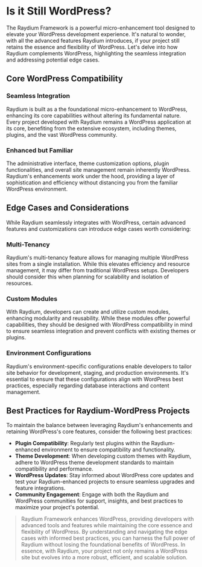 # Is it Still WordPress?

The Raydium Framework is a powerful micro-enhancement tool designed to elevate your WordPress development experience. It's natural to wonder, with all the advanced features Raydium introduces, if your project still retains the essence and flexibility of WordPress. Let's delve into how Raydium complements WordPress, highlighting the seamless integration and addressing potential edge cases.

## Core WordPress Compatibility

### Seamless Integration
Raydium is built as a the foundational micro-enhancement to WordPress, enhancing its core capabilities without altering its fundamental nature. Every project developed with Raydium remains a WordPress application at its core, benefiting from the extensive ecosystem, including themes, plugins, and the vast WordPress community.

### Enhanced but Familiar
The administrative interface, theme customization options, plugin functionalities, and overall site management remain inherently WordPress. Raydium's enhancements work under the hood, providing a layer of sophistication and efficiency without distancing you from the familiar WordPress environment.

## Edge Cases and Considerations

While Raydium seamlessly integrates with WordPress, certain advanced features and customizations can introduce edge cases worth considering:

### Multi-Tenancy
Raydium's multi-tenancy feature allows for managing multiple WordPress sites from a single installation. While this elevates efficiency and resource management, it may differ from traditional WordPress setups. Developers should consider this when planning for scalability and isolation of resources.

### Custom Modules
With Raydium, developers can create and utilize custom modules, enhancing modularity and reusability. While these modules offer powerful capabilities, they should be designed with WordPress compatibility in mind to ensure seamless integration and prevent conflicts with existing themes or plugins.

### Environment Configurations
Raydium's environment-specific configurations enable developers to tailor site behavior for development, staging, and production environments. It's essential to ensure that these configurations align with WordPress best practices, especially regarding database interactions and content management.

## Best Practices for Raydium-WordPress Projects

To maintain the balance between leveraging Raydium's enhancements and retaining WordPress's core features, consider the following best practices:

- **Plugin Compatibility**: Regularly test plugins within the Raydium-enhanced environment to ensure compatibility and functionality.
- **Theme Development**: When developing custom themes with Raydium, adhere to WordPress theme development standards to maintain compatibility and performance.
- **WordPress Updates**: Stay informed about WordPress core updates and test your Raydium-enhanced projects to ensure seamless upgrades and feature integrations.
- **Community Engagement**: Engage with both the Raydium and WordPress communities for support, insights, and best practices to maximize your project's potential.

> Raydium Framework enhances WordPress, providing developers with advanced tools and features while maintaining the core essence and flexibility of WordPress. By understanding and navigating the edge cases with informed best practices, you can harness the full power of Raydium without losing the foundational benefits of WordPress. In essence, with Raydium, your project not only remains a WordPress site but evolves into a more robust, efficient, and scalable solution.
